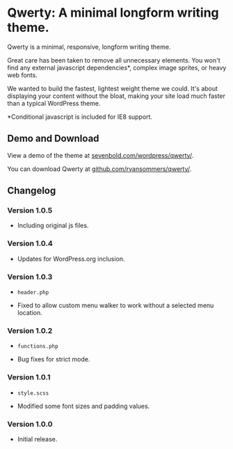 # Qwerty: A minimal longform writing theme.

Qwerty is a minimal, responsive, longform writing theme. 

Great care has been taken to remove all unnecessary elements. You won't find any external javascript dependencies*, complex image sprites, or heavy web fonts. 

We wanted to build the fastest, lightest weight theme we could. It's about displaying your content without the bloat, making your site load much faster than a typical WordPress theme.

*Conditional javascript is included for IE8 support.

## Demo and Download
View a demo of the theme at [sevenbold.com/wordpress/qwerty/](http://sevenbold.com/wordpress/qwerty/).

You can download Qwerty at [github.com/ryansommers/qwerty/](https://github.com/ryansommers/qwerty/).

## Changelog

### Version 1.0.5
* Including original js files.

### Version 1.0.4
* Updates for WordPress.org inclusion.

### Version 1.0.3
* `header.php`
- Fixed to allow custom menu walker to work without a selected menu location.

### Version 1.0.2
* `functions.php`
- Bug fixes for strict mode.

### Version 1.0.1
* `style.scss`
- Modified some font sizes and padding values.

### Version 1.0.0
- Initial release.
